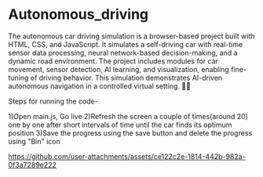 # Autonomous_driving

The autonomous car driving simulation is a browser-based project built with HTML, CSS, and JavaScript. It simulates a self-driving car with real-time sensor data processing, neural network-based decision-making, and a dynamic road environment. The project includes modules for car movement, sensor detection, AI learning, and visualization, enabling fine-tuning of driving behavior. This simulation demonstrates AI-driven autonomous navigation in a controlled virtual setting. 🚗💡

Steps for running the code-

1)Open main.js, Go live 
2)Refresh the screen a couple of times(around 20) one by one after short intervals of time until the car finds its optimum position 
3)Save the progress using the save button and delete the progress using "Bin" icon




https://github.com/user-attachments/assets/ce122c2e-1814-442b-982a-0f3a7289e222


